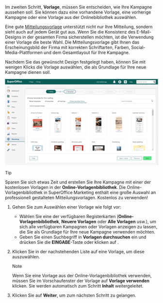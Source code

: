 <!-- markdownlint-disable-file MD041 -->
Im zweiten Schritt, **Vorlage**, müssen Sie entscheiden, wie Ihre Kampagne aussehen soll. Sie können dazu eine vorhandene Vorlage, eine vorherige Kampagne oder eine Vorlage aus der Onlinebibliothek auswählen.

Eine gute [Mitteilungsvorlage][1] unterstützt nicht nur Ihre Mitteilung, sondern sieht auch auf jedem Gerät gut aus. Wenn Sie die Konsistenz des E-Mail-Designs in der gesamten Firma sicherstellen möchten, ist die Verwendung einer Vorlage die beste Wahl. Die Mitteilungsvorlage gibt Ihnen das Erscheinungsbild der Firma mit korrekten Schriftarten, Farben, Social-Media-Plattformen und dem Gesamtlayout für Ihre Kampagne.

Nachdem Sie das gewünscht Design festgelegt haben, können Sie mit wenigen Klicks die Vorlage auswählen, die als Grundlage für Ihre neue Kampagne dienen soll.

![Wählen Sie Ihre Unternehmensvorlage aus einer der vielen in unserer Online-Bibliothek verfügbaren Vorlagen aus, bevor Sie Ihre Inhalte hinzufügen -screenshot][img2]

> [!TIP]
> Sparen Sie sich etwas Zeit und erstellen Sie Ihre Kampagne mit einer der kostenlosen Vorlagen in der **Online-Vorlagenbibliothek**. Die Online-Vorlagenbibliothek in SuperOffice Marketing enthält eine große Auswahl an professionell gestalteten Mitteilungsvorlagen. Kostenlos zu verwenden!

1. Gehen Sie zum Auswählen einer Vorlage wie folgt vor:
    * Wählen Sie eine der verfügbaren Registerkarten (**Online-Vorlagenbibliothek**, **Neuere Vorlagen** oder **Alle Vorlagen** usw.), um sich alle verfügbaren Kampagnen oder Vorlagen anzeigen zu lassen, die Sie als Grundlage für Ihre neue Kampagne verwenden möchten.
    * Geben Sie einen Suchbegriff in **Vorlagen durchsuchen** ein und drücken Sie die **EINGABE**-Taste oder klicken auf <i class="ph ph-magnifying-glass" aria-label="Search icon"></i>.

2. Klicken Sie in der nachstehenden Liste auf eine Vorlage, um diese auszuwählen.

    > [!NOTE]
    > Wenn Sie eine Vorlage aus der Online-Vorlagenbibliothek verwenden, müssen Sie im Vorschaufenster der Vorlage auf **Vorlage verwenden** klicken. Sie werden automatisch zum Schritt **Inhalt** weitergeleitet.

3. Klicken Sie auf **Weiter**, um zum nächsten Schritt zu gelangen.

<!-- Referenced links -->
[1]: ../../../../learn/message-templates.md

<!-- Referenced images -->
[img2]: ../../../../../../media/loc/en/marketing/work-with-templates.png
